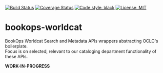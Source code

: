 [![Build Status](https://travis-ci.com/BookOps-CAT/bookops-worldcat.svg?branch=master)](https://travis-ci.com/BookOps-CAT/bookops-worldcat) [![Coverage Status](https://coveralls.io/repos/github/BookOps-CAT/bookops-worldcat/badge.svg?branch=master&service=github)](https://coveralls.io/github/BookOps-CAT/bookops-worldcat?branch=master) [![Code style: black](https://img.shields.io/badge/code%20style-black-000000.svg)](https://github.com/psf/black) [![License: MIT](https://img.shields.io/badge/License-MIT-yellow.svg)](https://opensource.org/licenses/MIT)    

# bookops-worldcat  

BookOps Worldcat Search and Metadata APIs wrappers abstracting OCLC's boilerplate.  
Focus is on selected, relevant to our cataloging department functionality of these APIs.  

**WORK-IN-PROGRESS**